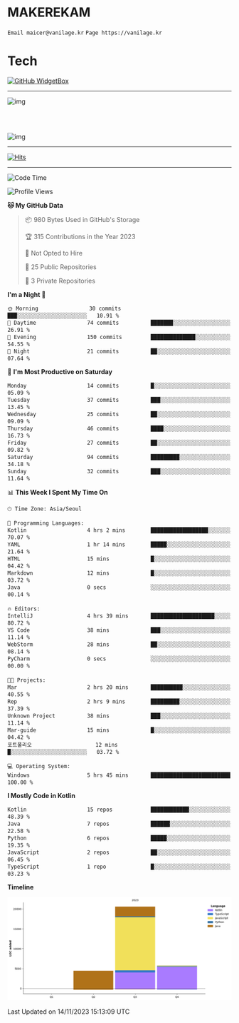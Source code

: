 # MAKEREKAM

`Email maicer@vanilage.kr`
`Page https://vanilage.kr`

# Tech

[![GitHub WidgetBox](https://github-widgetbox.vercel.app/api/skills?languages=python,js,ts,c,cpp,cs,java,kotlin,bash,md,html,css,xml,yaml,swift,powershell,json,R,SQL,php&tools=git,npm,gradle,nodejs,vercel,nginx&includeNames=true&theme=darkmode)](https://github.com/Jurredr/github-widgetbox)

---

![img](https://github-readme-stats.vercel.app/api/top-langs/?username=MAKEREKAM&layout=compact&theme=gruvbox)

<br>
<br>

![img](https://github-readme-stats.vercel.app/api/?username=MAKEREKAM&layout=compact&theme=gruvbox)

---

[![Hits](https://hits.seeyoufarm.com/api/count/incr/badge.svg?url=https%3A%2F%2Fgithub.com%2FMAKEREKAM&count_bg=%234A49D1&title_bg=%23555555&icon=&icon_color=%23E7E7E7&title=방문&edge_flat=false)](https://hits.seeyoufarm.com)

---

<!--START_SECTION:waka-->
![Code Time](http://img.shields.io/badge/Code%20Time-77%20hrs%2036%20mins-blue)

![Profile Views](http://img.shields.io/badge/Profile%20Views-0-blue)

**🐱 My GitHub Data** 

> 📦 980 Bytes Used in GitHub's Storage 
 > 
> 🏆 315 Contributions in the Year 2023
 > 
> 🚫 Not Opted to Hire
 > 
> 📜 25 Public Repositories 
 > 
> 🔑 3 Private Repositories 
 > 
**I'm a Night 🦉** 

```text
🌞 Morning                30 commits          ███░░░░░░░░░░░░░░░░░░░░░░   10.91 % 
🌆 Daytime                74 commits          ███████░░░░░░░░░░░░░░░░░░   26.91 % 
🌃 Evening                150 commits         ██████████████░░░░░░░░░░░   54.55 % 
🌙 Night                  21 commits          ██░░░░░░░░░░░░░░░░░░░░░░░   07.64 % 
```
📅 **I'm Most Productive on Saturday** 

```text
Monday                   14 commits          █░░░░░░░░░░░░░░░░░░░░░░░░   05.09 % 
Tuesday                  37 commits          ███░░░░░░░░░░░░░░░░░░░░░░   13.45 % 
Wednesday                25 commits          ██░░░░░░░░░░░░░░░░░░░░░░░   09.09 % 
Thursday                 46 commits          ████░░░░░░░░░░░░░░░░░░░░░   16.73 % 
Friday                   27 commits          ██░░░░░░░░░░░░░░░░░░░░░░░   09.82 % 
Saturday                 94 commits          █████████░░░░░░░░░░░░░░░░   34.18 % 
Sunday                   32 commits          ███░░░░░░░░░░░░░░░░░░░░░░   11.64 % 
```


📊 **This Week I Spent My Time On** 

```text
🕑︎ Time Zone: Asia/Seoul

💬 Programming Languages: 
Kotlin                   4 hrs 2 mins        ██████████████████░░░░░░░   70.07 % 
YAML                     1 hr 14 mins        █████░░░░░░░░░░░░░░░░░░░░   21.64 % 
HTML                     15 mins             █░░░░░░░░░░░░░░░░░░░░░░░░   04.42 % 
Markdown                 12 mins             █░░░░░░░░░░░░░░░░░░░░░░░░   03.72 % 
Java                     0 secs              ░░░░░░░░░░░░░░░░░░░░░░░░░   00.14 % 

🔥 Editors: 
IntelliJ                 4 hrs 39 mins       ████████████████████░░░░░   80.72 % 
VS Code                  38 mins             ███░░░░░░░░░░░░░░░░░░░░░░   11.14 % 
WebStorm                 28 mins             ██░░░░░░░░░░░░░░░░░░░░░░░   08.14 % 
PyCharm                  0 secs              ░░░░░░░░░░░░░░░░░░░░░░░░░   00.00 % 

🐱‍💻 Projects: 
Mar                      2 hrs 20 mins       ██████████░░░░░░░░░░░░░░░   40.55 % 
Rep                      2 hrs 9 mins        █████████░░░░░░░░░░░░░░░░   37.39 % 
Unknown Project          38 mins             ███░░░░░░░░░░░░░░░░░░░░░░   11.14 % 
Mar-guide                15 mins             █░░░░░░░░░░░░░░░░░░░░░░░░   04.42 % 
포트폴리오                    12 mins             █░░░░░░░░░░░░░░░░░░░░░░░░   03.72 % 

💻 Operating System: 
Windows                  5 hrs 45 mins       █████████████████████████   100.00 % 
```

**I Mostly Code in Kotlin** 

```text
Kotlin                   15 repos            ████████████░░░░░░░░░░░░░   48.39 % 
Java                     7 repos             ██████░░░░░░░░░░░░░░░░░░░   22.58 % 
Python                   6 repos             █████░░░░░░░░░░░░░░░░░░░░   19.35 % 
JavaScript               2 repos             ██░░░░░░░░░░░░░░░░░░░░░░░   06.45 % 
TypeScript               1 repo              █░░░░░░░░░░░░░░░░░░░░░░░░   03.23 % 
```



**Timeline**

![Lines of Code chart](https://raw.githubusercontent.com/MAKEREKAM/MAKEREKAM/main/assets/bar_graph.png)


 Last Updated on 14/11/2023 15:13:09 UTC
<!--END_SECTION:waka-->
